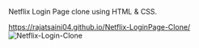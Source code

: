 Netflix Login Page clone using HTML & CSS.

https://rajatsaini04.github.io/Netflix-LoginPage-Clone/
![Netflix-Login-Clone](https://github.com/user-attachments/assets/36ea911a-b9c3-4a64-a4fe-0e4fd4e50a17)

